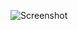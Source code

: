 ![Screenshot](https://raw.githubusercontent.com/Cryakl/Ultimate-RAT-Collection/refs/heads/main/HakopsRat/HAKOPS%20RAT%20v1/Screenshot.png)
